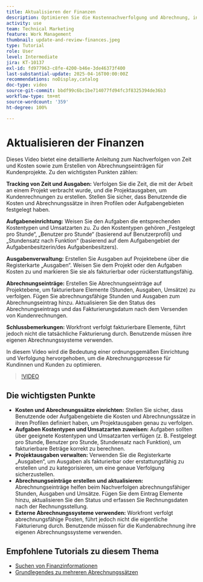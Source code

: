 ```yaml
---
title: Aktualisieren der Finanzen
description: Optimieren Sie die Kostennachverfolgung und Abrechnung, indem Sie Sätze definieren, Aufgaben Kostentypen und Umsatzarten zuweisen, Ausgaben verwalten und Abrechnungseinträge erstellen. Workfront übernimmt nicht die eigentliche Abrechnung.
activity: use
team: Technical Marketing
feature: Work Management
thumbnail: update-and-review-finances.jpeg
type: Tutorial
role: User
level: Intermediate
jira: KT-10137
exl-id: fd977963-c8fe-4200-b46e-3de46373f400
last-substantial-update: 2025-04-16T00:00:00Z
recommendations: noDisplay,catalog
doc-type: video
source-git-commit: bbdf99c6bc1be714077fd94fc3f8325394de36b3
workflow-type: tm+mt
source-wordcount: '359'
ht-degree: 100%

---
```



# Aktualisieren der Finanzen

Dieses Video bietet eine detaillierte Anleitung zum Nachverfolgen von Zeit und Kosten sowie zum Erstellen von Abrechnungseinträgen für Kundenprojekte. Zu den wichtigsten Punkten zählen:

**Tracking von Zeit und Ausgaben:**
Verfolgen Sie die Zeit, die mit der Arbeit an einem Projekt verbracht wurde, und die Projektausgaben, um Kundenrechnungen zu erstellen.
Stellen Sie sicher, dass Benutzende die Kosten und Abrechnungssätze in ihren Profilen oder Aufgabengebieten festgelegt haben.

**Aufgabeneinrichtung:**
Weisen Sie den Aufgaben die entsprechenden Kostentypen und Umsatzarten zu. 
Zu den Kostentypen gehören „Festgelegt pro Stunde“, „Benutzer pro Stunde“ (basierend auf Benutzerprofil) und „Stundensatz nach Funktion“ (basierend auf dem Aufgabengebiet der Aufgabenbesitzerin/des Aufgabenbesitzers).

**Ausgabenverwaltung:**
Erstellen Sie Ausgaben auf Projektebene über die Registerkarte „Ausgaben“. 
Weisen Sie dem Projekt oder den Aufgaben Kosten zu und markieren Sie sie als fakturierbar oder rückerstattungsfähig.

**Abrechnungseinträge:**
Erstellen Sie Abrechnungseinträge auf Projektebene, um fakturierbare Elemente (Stunden, Ausgaben, Umsätze) zu verfolgen. 
Fügen Sie abrechnungsfähige Stunden und Ausgaben zum Abrechnungseintrag hinzu.
Aktualisieren Sie den Status des Abrechnungseintrags und das Fakturierungsdatum nach dem Versenden von Kundenrechnungen.

**Schlussbemerkungen:**
Workfront verfolgt fakturierbare Elemente, führt jedoch nicht die tatsächliche Fakturierung durch. Benutzende müssen ihre eigenen Abrechnungssysteme verwenden.

In diesem Video wird die Bedeutung einer ordnungsgemäßen Einrichtung und Verfolgung hervorgehoben, um die Abrechnungsprozesse für Kundinnen und Kunden zu optimieren.

>[!VIDEO](https://video.tv.adobe.com/v/3457648/?quality=12&learn=on&enablevpops=1)

## Die wichtigsten Punkte


* **Kosten und Abrechnungssätze einrichten:** Stellen Sie sicher, dass Benutzende oder Aufgabengebiete die Kosten und Abrechnungssätze in ihren Profilen definiert haben, um Projektausgaben genau zu verfolgen.
* **Aufgaben Kostentypen und Umsatzarten zuweisen:** Aufgaben sollten über geeignete Kostentypen und Umsatzarten verfügen (z. B. Festgelegt pro Stunde, Benutzer pro Stunde, Stundensatz nach Funktion), um fakturierbare Beträge korrekt zu berechnen.
* **Projektausgaben verwalten:** Verwenden Sie die Registerkarte „Ausgaben“, um Ausgaben als fakturierbar oder erstattungsfähig zu erstellen und zu kategorisieren, um eine genaue Verfolgung sicherzustellen.
* **Abrechnungseinträge erstellen und aktualisieren:** Abrechnungseinträge helfen beim Nachverfolgen abrechnungsfähiger Stunden, Ausgaben und Umsätze. Fügen Sie dem Eintrag Elemente hinzu, aktualisieren Sie den Status und erfassen Sie Rechnungsdaten nach der Rechnungsstellung.
* **Externe Abrechnungssysteme verwenden:** Workfront verfolgt abrechnungsfähige Posten, führt jedoch nicht die eigentliche Fakturierung durch. Benutzende müssen für die Kundenabrechnung ihre eigenen Abrechnungssysteme verwenden.


## Empfohlene Tutorials zu diesem Thema

* [Suchen von Finanzinformationen](/help/manage-work/project-finances/find-financial-information.md)
* [Grundlegendes zu mehreren Abrechnungssätzen](/help/manage-work/project-finances/multiple-billing-rates.md)
  <!--* [Update finances](/help/manage-work/project-finances/update-and-review-finances.md)-->

